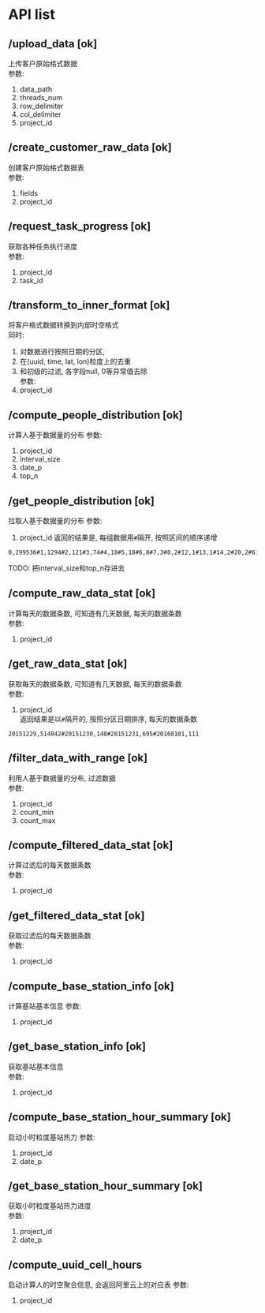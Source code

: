 # API list

## /upload_data [ok]
上传客户原始格式数据  
参数:  
1. data_path  
2. threads_num  
3. row_delimiter  
4. col_delimiter  
5. project_id  

## /create_customer_raw_data [ok]
创建客户原始格式数据表  
参数:  
1. fields    
2. project_id  

## /request_task_progress [ok]
获取各种任务执行进度  
参数:  
1. project_id  
2. task_id  

## /transform_to_inner_format [ok]
将客户格式数据转换到内部时空格式    
同时:  
1. 对数据进行按照日期的分区,  
2. 在(uuid, time, lat, lon)粒度上的去重  
3. 和初级的过滤, 各字段null, 0等异常值去除  
参数:  
1. project_id  

## /compute_people_distribution [ok]
计算人基于数据量的分布
参数:
1. project_id
2. interval_size
3. date_p
4. top_n

## /get_people_distribution [ok]
拉取人基于数据量的分布
参数:
1. project_id
返回的结果是, 每组数据用`#`隔开, 按照区间的顺序递增
```
0,299536#1,1294#2,121#3,74#4,18#5,18#6,8#7,3#8,2#12,1#13,1#14,2#20,2#6105,1
```
TODO: 把interval_size和top_n存进去

## /compute_raw_data_stat [ok]
计算每天的数据条数, 可知道有几天数据, 每天的数据条数  
参数:  
1. project_id  

## /get_raw_data_stat [ok]
获取每天的数据条数, 可知道有几天数据, 每天的数据条数  
参数:  
1. project_id  
返回结果是以`#`隔开的, 按照分区日期排序, 每天的数据条数
```
20151229,514042#20151230,148#20151231,695#20160101,111
```

## /filter_data_with_range [ok]
利用人基于数据量的分布, 过滤数据  
参数:  
1. project_id
2. count_min  
3. count_max  

## /compute_filtered_data_stat [ok]
计算过滤后的每天数据条数  
参数:  
1. project_id  

## /get_filtered_data_stat [ok]
获取过滤后的每天数据条数  
参数:   
1. project_id  

## /compute_base_station_info [ok]
计算基站基本信息
参数:
1. project_id  

## /get_base_station_info [ok]
获取基站基本信息  
参数:
1. project_id



## /compute_base_station_hour_summary [ok]
启动小时粒度基站热力
参数:
1. project_id
2. date_p  

## /get_base_station_hour_summary [ok]
获取小时粒度基站热力进度  
参数:
1. project_id
2. date_p

## /compute_uuid_cell_hours
启动计算人的时空聚合信息, 会返回阿里云上的对应表
参数:
1. project_id  
